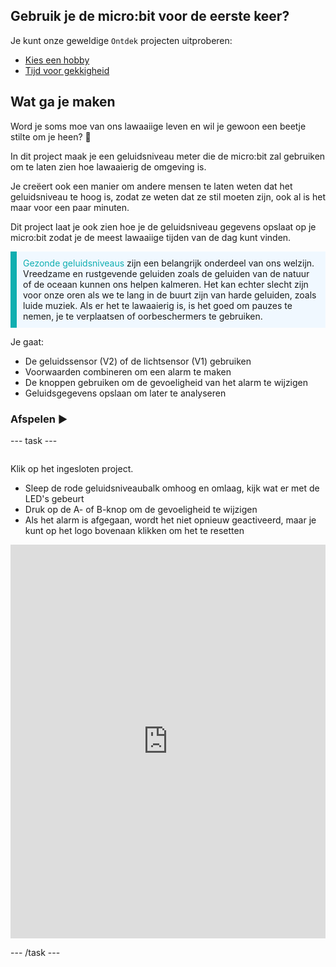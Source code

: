 ## Gebruik je de micro:bit voor de eerste keer?

Je kunt onze geweldige `Ontdek` projecten uitproberen:
- [Kies een hobby](https://projects.raspberrypi.org/nl-NL/projects/hobby-selector)
- [Tijd voor gekkigheid](https://projects.raspberrypi.org/nl-NL/projects/silly-reminder)

## Wat ga je maken

Word je soms moe van ons lawaaiige leven en wil je gewoon een beetje stilte om je heen? 🤫

In dit project maak je een geluidsniveau meter die de micro:bit zal gebruiken om te laten zien hoe lawaaierig de omgeving is.

Je creëert ook een manier om andere mensen te laten weten dat het geluidsniveau te hoog is, zodat ze weten dat ze stil moeten zijn, ook al is het maar voor een paar minuten.

Dit project laat je ook zien hoe je de geluidsniveau gegevens opslaat op je micro:bit zodat je de meest lawaaiige tijden van de dag kunt vinden.

<p style="border-left: solid; border-width:10px; border-color: #0faeb0; background-color: aliceblue; padding: 10px;">
 <span style="color: #0faeb0">Gezonde geluidsniveaus</span> zijn een belangrijk onderdeel van ons welzijn. Vreedzame en rustgevende geluiden zoals de geluiden van de natuur of de oceaan kunnen ons helpen kalmeren. Het kan echter slecht zijn voor onze oren als we te lang in de buurt zijn van harde geluiden, zoals luide muziek. Als er het te lawaaierig is, is het goed om pauzes te nemen, je te verplaatsen of oorbeschermers te gebruiken.
</p>

Je gaat:
+ De geluidssensor (V2) of de lichtsensor (V1) gebruiken
+ Voorwaarden combineren om een alarm te maken
+ De knoppen gebruiken om de gevoeligheid van het alarm te wijzigen
+ Geluidsgegevens opslaan om later te analyseren

### Afspelen ▶️

--- task ---

<div style="display: flex; flex-wrap: wrap">
<div style="flex-basis: 175px; flex-grow: 1">  

Klik op het ingesloten project.

+ Sleep de rode geluidsniveaubalk omhoog en omlaag, kijk wat er met de LED's gebeurt 
+ Druk op de A- of B-knop om de gevoeligheid te wijzigen
+ Als het alarm is afgegaan, wordt het niet opnieuw geactiveerd, maar je kunt op het logo bovenaan klikken om het te resetten

<div style="position:relative;height:0;padding-bottom:125%;overflow:hidden;"><iframe style="position:absolute;top:0;left:0;width:100%;height:100%;" src="https://makecode.microbit.org/---run?id=_h86K9q8Yb49s" allowfullscreen="allowfullscreen" sandbox="allow-popups allow-forms allow-scripts allow-same-origin" frameborder="0"></iframe></div>

</div>
</div>

--- /task ---
